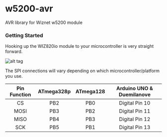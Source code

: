 w5200-avr
=========

AVR library for Wiznet w5200 module


### Getting Started
Hooking up the WIZ820io module to your microcontroller is very straight forward. 

![alt tag](http://i.imgur.com/vQwbCDx.png)


The SPI connections will vary depending on which microcontroller/platform you use.

| Pin Function  | ATmega328p    | ATmega128   | Arduino UNO & Duemilanove |
|:---------------:|:---------------:|:------------:|:-----------------------------------:|
| CS    | PB2   | PB0  | Digital Pin 10     |
| MOSI  | PB3   | PB2  | Digital Pin 11     |
| MISO   | PB4   | PB3  | Digital Pin 12    |
| SCK   | PB5   | PB1  | Digital Pin 13     |

